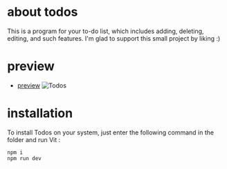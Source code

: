 # about todos

This is a program for your to-do list, which includes adding, deleting, editing, and such features.
I'm glad to support this small project by liking :)

# preview

- [preview](http://www.todos.gigfa.com)
![Todos](https://user-images.githubusercontent.com/106558616/177057757-32ee99da-51da-4dc1-94de-9a8e73b42620.gif)

# installation
To install Todos on your system, just enter the following command in the folder and run Vit :
```
npm i
npm run dev
```
